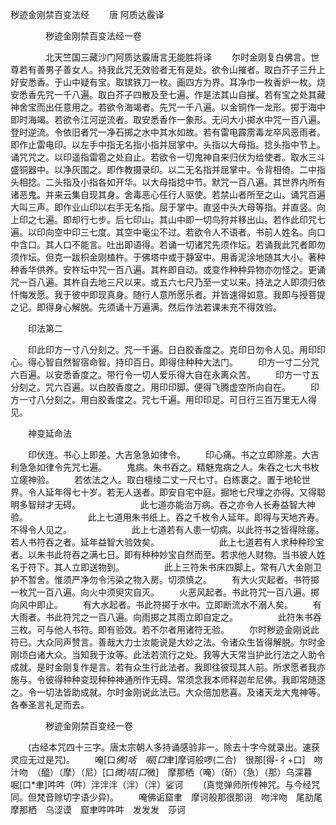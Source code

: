   秽迹金刚禁百变法经
　　唐 阿质达霰译




　　　　秽迹金刚禁百变法经一卷

　　　　北天竺国三藏沙门阿质达霰唐言无能胜将译
　　尔时金刚复白佛言。世尊若有善男子善女人。持我此咒无效验者无有是处。欲令山摧者。取白芥子三升上好安悉香。于山中疑有宝。取镔铁刀一枚。画四方为界。耳净巾一枚香炉一枚。烧安悉香先咒一千八遍。取白芥子四散及至七遍。作是法其山自摧。若有宝之处其藏神舍宝而出任意用之。若欲令海竭者。先咒一千八遍。以金铜作一龙形。掷于海中即时海竭。若欲令江河逆流者。取安悉香作一象形。无问大小掷水中咒一百八遍。登时逆流。令依旧者咒一净石掷之水中其水如故。若有雷电霹雳毒龙卒风恶雨者。即作止雷电印。以左手中指无名指小指并屈掌中。头指以大母指。捻头指中节上。诵咒咒之。以印遥指雷雹之处自止。若欲令一切鬼神自来归伏为给使者。取水三斗盛铜器中。以净灰围之。即作教摄录印。以二无名指并屈掌中。令背相倚。二中指头相捻。二头指及小指各如开华。以大母指捻中节。默咒一百八遍。其世界内所有诸恶鬼。并来云集自现其身。舍毒恶心任行人驱使。若禁山者所至之山。诵咒百遍大叫三声。即作业山印以右手无名指。屈于掌中。直竖中头大母等指。并直竖。向上印之七遍。即却行七步。后七印山。其山中即一切鸟狩并移出山。若作此印咒七遍。以印向空中印三七度。其空中毫尘不过。若欲令人不语者。书前人姓名。向口中含口。其人口不能言。吐出即语得。若诵一切诸咒先须作坛。若诵我此咒者即勿须作坛。但克一跋枳金刚榼杵。于佛塔中或于静室中。用香泥涂地随其大小。著种种香华供养。安杵坛中咒一百八遍。其杵即自动。或变作种种异物亦勿怪之。更诵咒一百八遍。其杵自去地三尺以来。或五六七尺乃至一丈以来。持法之人即须归依忏悔发愿。我于彼中即现真身。随行人意所愿乐者。并皆速得如意。我即与授菩提之记。即得身心解脱。先须诵十万遍满。然后作法若课未充不得效验。

　　印法第二

　　印此印方一寸八分刻之。咒一千遍。日白胶香度之。克印日勿令人见。用印印心。得心智自然智宿命智。持印百日。即得住种种大法门。
　　印方一寸二分咒六百遍。以安悉香度之。带行令一切人爱乐得大自在永离众苦。
　　印方一寸五分刻之。咒六百遍。以白胶香度之。用印印脚。便得飞腾虚空所向自在。
　　印方一寸八分刻之。用白胶香度之。咒七千遍。用印印足。可日行三百万里无人得见。

　　神变延命法

　　印伏连。书心上即差。大吉急急如律令。
　　印心痛。书之立即除差。大吉利急急如律令先咒七遍。
　　鬼病。朱书吞之。精魅鬼病之人。朱吞之七大书枚立瘥神验。
　　若依法之人。取白檀绫二丈一尺七寸。白练裹之。置于地轮世界。令人延年得七十岁。若无人送者。即安自宅中庭。掘地七尺埋之亦得。又得聪明多智辩才无碍。
　　
　　
　　此七道亦能治万病。吞之亦令人长寿益智大神验。
　　
　　
　　此上七道用朱书纸上。吞之千枚令人延年。即得与天地齐寿。不得令人见之。
　　
　　
　　此上七道若有人患一切病。以此符书之皆得除瘥。若人书符吞之者。延年益智大验效矣。
　　
　　
　　此上七道若有人求种种珍宝者。以朱书此符吞之满七日。即有种种妙宝自然而至。若求他人财物。当书彼人姓名于符下。其人立即送物到。
　　
　　此上三符朱书床四脚上。常有八大金刚卫护不暂舍。惟须严净勿令污染之物入房。切须慎之。
　　有大火灾起者。书符掷一枚咒一百八遍。向火中须臾灾自灭。
　　火恶风起者。书此符咒一百八遍。掷向风中即止。
　　有大水起者。书此符掷于水中。立即断流水不溺人矣。
　　有大雨者。书此符咒之一百八遍。向雨掷之其雨立即自定之。
　　
　　此符朱书吞三枚。可与他人书符。即有验效。若不尔者用诸符无验。
　　尔时秽迹金刚说此符已。大众同声赞言。善哉大力士汝能说是大妙之法。令诸众生皆得解脱。尔时金刚顷白诸大众。当知我于汝等。此法若流行之处。我等大天常当护此行法之人助令成就。是时金刚复作是言。若有众生行此法者。我即往彼现其人前。所求愿者我亦施与。令彼得种种变现种种神通所作无碍。常须念我本师释迦牟尼佛。我即常随逐之。令一切法皆助成就。尔时金刚说此法已。大众倍加悲喜。及诸天龙大鬼神等。各奉圣言礼足而去。

　　　　秽迹金刚禁百变经一卷

　　(古经本咒四十三字。唐太宗朝人多持诵感验非一。除去十字今就录出。速获灵应无过是咒)。
　　唵[口*佛]咶　啒[口*聿]摩诃般啰(二合)　很那[得-彳+口]　吻汁吻　（醯）（摩）（尼）[口*微]咭[口*微]　摩那栖（唵）（斫）（急）（那）乌深暮　啒[口*聿]吽吽（吽）泮泮泮（泮）（泮）娑诃
　　(真觉弹师所传神咒。与今经咒同。但梵音赊切字语少异)。
　　唵佛诟窟聿　摩诃般那很那诩　吻泮吻　尾劼尾　摩那栖　乌涩谟　窟聿吽吽吽　发发发　莎诃

